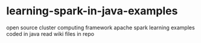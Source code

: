 # learning-spark-in-java-examples
open source cluster computing framework apache spark learning examples coded in java
read wiki files in repo
